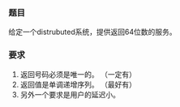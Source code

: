 ### 题目
给定一个distrubuted系统，提供返回64位数的服务。
### 要求
1. 返回号码必须是唯一的。 （一定有）
2. 返回值是单调递增序列。 （最好有）
3. 另外一个要求是用户的延迟小。
